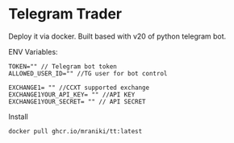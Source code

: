 # Telegram Trader

Deploy it via docker. 
Built based with v20 of python telegram bot.

ENV Variables:

    TOKEN="" // Telegram bot token
    ALLOWED_USER_ID="" //TG user for bot control
    
    EXCHANGE1= "" //CCXT supported exchange
    EXCHANGE1YOUR_API_KEY= "" //API KEY
    EXCHANGE1YOUR_SECRET= "" // API SECRET

Install

    docker pull ghcr.io/mraniki/tt:latest
